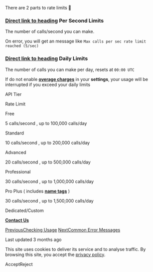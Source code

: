 There are 2 parts to rate limits 🚧

### [Direct link to heading](https://docs.etherscan.io/etherscan-v2/support/rate-limits\#per-second-limits)    Per Second Limits

The number of calls/second you can make.

On error, you will get an message like `Max calls per sec rate limit reached (5/sec)`

### [Direct link to heading](https://docs.etherscan.io/etherscan-v2/support/rate-limits\#daily-limits)    Daily Limits

The number of calls you can make per day, resets at `00:00 UTC`

If do not enable [**overage charges**](https://docs.etherscan.io/etherscan-v2/support/checking-usage#overage-charges) in your **settings**, your usage will be interrupted if you exceed your daily limits

API Tier

Rate Limit

Free

5 calls/second , up to 100,000 calls/day

Standard

10 calls/second , up to 200,000 calls/day

Advanced

20 calls/second , up to 500,000 calls/day

Professional

30 calls/second , up to 1,000,000 calls/day

Pro Plus ( includes [**name tags**](https://metadata.etherscan.io/) )

30 calls/second , up to 1,500,000 calls/day

Dedicated/Custom

[**Contact Us**](mailto:apisupport@etherscan.io)

[PreviousChecking Usage](https://docs.etherscan.io/etherscan-v2/support/checking-usage) [NextCommon Error Messages](https://docs.etherscan.io/etherscan-v2/support/common-error-messages)

Last updated 3 months ago

This site uses cookies to deliver its service and to analyse traffic. By browsing this site, you accept the [privacy policy](https://policies.gitbook.com/privacy/cookies).

AcceptReject